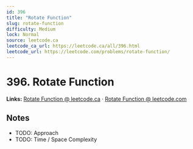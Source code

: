 ```yaml
--- 
id: 396
title: "Rotate Function"
slug: rotate-function
difficulty: Medium
lock: Normal
source: leetcode.ca
leetcode_ca_url: https://leetcode.ca/all/396.html
leetcode_url: https://leetcode.com/problems/rotate-function/
---
```


# 396. Rotate Function

**Links:** [Rotate Function @ leetcode.ca](https://leetcode.ca/all/396.html) · [Rotate Function @ leetcode.com](https://leetcode.com/problems/rotate-function/)

## Notes
- TODO: Approach
- TODO: Time / Space Complexity
